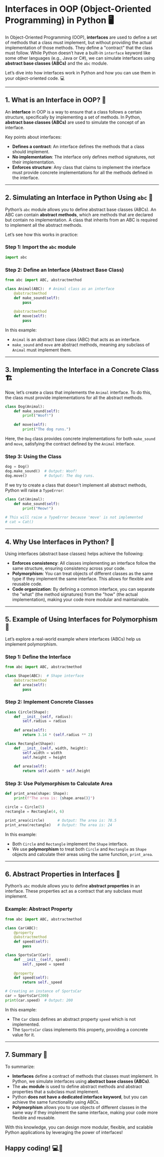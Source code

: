 # Interfaces in OOP (Object-Oriented Programming) in Python 🖥️

In Object-Oriented Programming (OOP), **interfaces** are used to define a set of methods that a class must implement, but without providing the actual implementation of those methods. They define a "contract" that the class must follow. While Python doesn’t have a built-in `interface` keyword like some other languages (e.g., Java or C#), we can simulate interfaces using **abstract base classes (ABCs)** and the `abc` module.

Let’s dive into how interfaces work in Python and how you can use them in your object-oriented code. 💻

---

## 1. What is an Interface in OOP? 🤔

An **interface** in OOP is a way to ensure that a class follows a certain structure, specifically by implementing a set of methods. In Python, **abstract base classes (ABCs)** are used to simulate the concept of an interface.

Key points about interfaces:
- **Defines a contract**: An interface defines the methods that a class should implement.
- **No implementation**: The interface only defines method signatures, not their implementation.
- **Enforces structure**: Any class that claims to implement the interface must provide concrete implementations for all the methods defined in the interface.

---

## 2. Simulating an Interface in Python Using `abc` 📘

Python’s `abc` module allows you to define abstract base classes (ABCs). An ABC can contain **abstract methods**, which are methods that are declared but contain no implementation. A class that inherits from an ABC is required to implement all the abstract methods.

Let’s see how this works in practice:

### Step 1: Import the `abc` module

```python
import abc
```

### Step 2: Define an Interface (Abstract Base Class)

```python
from abc import ABC, abstractmethod

class Animal(ABC):  # Animal class as an interface
    @abstractmethod
    def make_sound(self):
        pass
    
    @abstractmethod
    def move(self):
        pass
```

In this example:
- `Animal` is an abstract base class (ABC) that acts as an interface.
- `make_sound` and `move` are abstract methods, meaning any subclass of `Animal` must implement them.

---

## 3. Implementing the Interface in a Concrete Class 🏗️

Now, let’s create a class that implements the `Animal` interface. To do this, the class must provide implementations for all the abstract methods.

```python
class Dog(Animal):
    def make_sound(self):
        print("Woof!")
    
    def move(self):
        print("The dog runs.")
```

Here, the `Dog` class provides concrete implementations for both `make_sound` and `move`, satisfying the contract defined by the `Animal` interface.

### Step 3: Using the Class

```python
dog = Dog()
dog.make_sound()  # Output: Woof!
dog.move()        # Output: The dog runs.
```

If we try to create a class that doesn't implement all abstract methods, Python will raise a `TypeError`:

```python
class Cat(Animal):
    def make_sound(self):
        print("Meow!")
    
# This will raise a TypeError because 'move' is not implemented
# cat = Cat()  
```

---

## 4. Why Use Interfaces in Python? 🔑

Using interfaces (abstract base classes) helps achieve the following:
- **Enforces consistency**: All classes implementing an interface follow the same structure, ensuring consistency across your code.
- **Polymorphism**: You can treat objects of different classes as the same type if they implement the same interface. This allows for flexible and reusable code.
- **Code organization**: By defining a common interface, you can separate the "what" (the method signatures) from the "how" (the actual implementation), making your code more modular and maintainable.

---

## 5. Example of Using Interfaces for Polymorphism 🔄

Let’s explore a real-world example where interfaces (ABCs) help us implement polymorphism.

### Step 1: Define the Interface

```python
from abc import ABC, abstractmethod

class Shape(ABC):  # Shape interface
    @abstractmethod
    def area(self):
        pass
```

### Step 2: Implement Concrete Classes

```python
class Circle(Shape):
    def __init__(self, radius):
        self.radius = radius
    
    def area(self):
        return 3.14 * (self.radius ** 2)

class Rectangle(Shape):
    def __init__(self, width, height):
        self.width = width
        self.height = height
    
    def area(self):
        return self.width * self.height
```

### Step 3: Use Polymorphism to Calculate Area

```python
def print_area(shape: Shape):
    print(f"The area is: {shape.area()}")

circle = Circle(5)
rectangle = Rectangle(4, 6)

print_area(circle)      # Output: The area is: 78.5
print_area(rectangle)   # Output: The area is: 24
```

In this example:
- Both `Circle` and `Rectangle` implement the `Shape` interface.
- We use **polymorphism** to treat both `Circle` and `Rectangle` as `Shape` objects and calculate their areas using the same function, `print_area`.

---

## 6. Abstract Properties in Interfaces 📏

Python’s `abc` module allows you to define **abstract properties** in an interface. These properties act as a contract that any subclass must implement.

### Example: Abstract Property

```python
from abc import ABC, abstractmethod

class Car(ABC):
    @property
    @abstractmethod
    def speed(self):
        pass

class SportsCar(Car):
    def __init__(self, speed):
        self._speed = speed
    
    @property
    def speed(self):
        return self._speed

# Creating an instance of SportsCar
car = SportsCar(200)
print(car.speed)  # Output: 200
```

In this example:
- The `Car` class defines an abstract property `speed` which is not implemented.
- The `SportsCar` class implements this property, providing a concrete value for it.

---

## 7. Summary 🚀

To summarize:
- **Interfaces** define a contract of methods that classes must implement. In Python, we simulate interfaces using **abstract base classes (ABCs)**.
- The **`abc` module** is used to define abstract methods and abstract properties that a subclass must implement.
- Python **does not have a dedicated interface keyword**, but you can achieve the same functionality using ABCs.
- **Polymorphism** allows you to use objects of different classes in the same way if they implement the same interface, making your code more flexible and reusable.

With this knowledge, you can design more modular, flexible, and scalable Python applications by leveraging the power of interfaces!

Happy coding! 💻🎉
---
